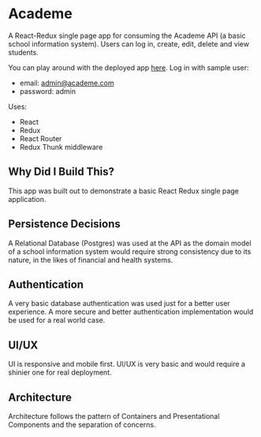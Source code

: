 # Academe

A React-Redux single page app for consuming the Academe API (a basic school information system). Users can log in, create, edit, delete and view students.

You can play around with the deployed app [here](https://academe-react.herokuapp.com/). Log in with sample user:

* email: admin@academe.com
* password: admin

Uses:
* React
* Redux
* React Router
* Redux Thunk middleware

## Why Did I Build This?

This app was built out to demonstrate a basic React Redux single page application. 

## Persistence Decisions

A Relational Database (Postgres) was used at the API as the domain model of a school information system would require strong consistency due to its nature, in the likes of financial and health systems.


## Authentication

A very basic database authentication was used just for a better user experience. A more secure and better authentication implementation would be used for a real world case.

## UI/UX

UI is responsive and mobile first. UI/UX is very basic and would require a shinier one for real deployment.

## Architecture
Architecture follows the pattern of Containers and Presentational Components and the separation of concerns.


